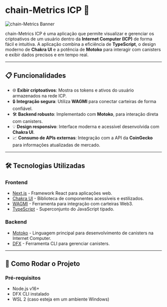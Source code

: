 # **chain-Metrics ICP** 🚀  

![chain-Metrics Banner](https://via.placeholder.com/1200x300.png?text=Crypto+Tracker+ICP+-+Manage+Your+Crypto+Easily)

chain-Metrics ICP é uma aplicação que permite visualizar e gerenciar os criptoativos de um usuário dentro da **Internet Computer (ICP)** de forma fácil e intuitiva. A aplicação combina a eficiência de **TypeScript**, o design moderno de **Chakra UI** e a potência de **Motoko** para interagir com canisters e exibir dados precisos e em tempo real.

---

## **📋 Funcionalidades**

- 🌐 **Exibir criptoativos**: Mostra os tokens e ativos do usuário armazenados na rede ICP.
- 🔒 **Integração segura**: Utiliza **WAGMI** para conectar carteiras de forma confiável.
- 🛠️ **Backend robusto**: Implementado com **Motoko**, para interação direta com canisters.
- 💡 **Design responsivo**: Interface moderna e acessível desenvolvida com **Chakra UI**.
- 📈 **Consumo de APIs externas**: Integração com a API da **CoinGecko** para informações atualizadas de mercado.

---

## **🛠️ Tecnologias Utilizadas**

### **Frontend**
- [Next.js](https://nextjs.org/) - Framework React para aplicações web.
- [Chakra UI](https://chakra-ui.com/) - Biblioteca de componentes acessíveis e estilizados.
- [WAGMI](https://wagmi.sh/) - Ferramenta para integração com carteiras Web3.
- [TypeScript](https://www.typescriptlang.org/) - Superconjunto do JavaScript tipado.

### **Backend**
- [Motoko](https://internetcomputer.org/docs/current/motoko/main/motoko) - Linguagem principal para desenvolvimento de canisters na Internet Computer.
- [DFX](https://internetcomputer.org/docs/current/developer-docs/build/install-upgrade-remove/) - Ferramenta CLI para gerenciar canisters.

---

## **🚀 Como Rodar o Projeto**

### **Pré-requisitos**
- Node.js v16+
- DFX CLI instalado
- WSL 2 (caso esteja em um ambiente Windows)

